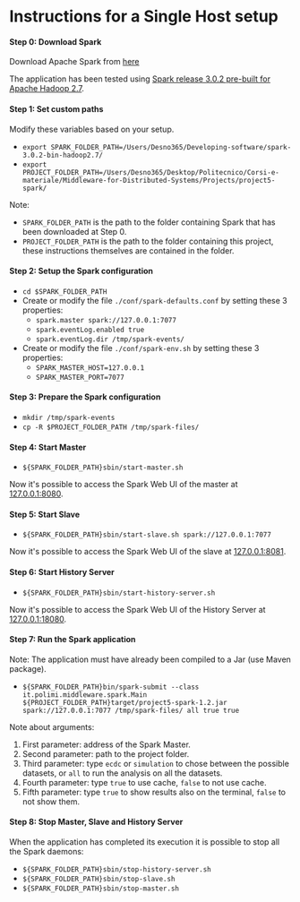 # Instructions for a Single Host setup


#### Step 0: Download Spark

Download Apache Spark from [here](https://spark.apache.org/downloads.html)

The application has been tested using [Spark release 3.0.2 pre-built for Apache Hadoop 2.7](https://www.apache.org/dyn/closer.lua/spark/spark-3.0.2/spark-3.0.2-bin-hadoop2.7.tgz).


#### Step 1: Set custom paths

Modify these variables based on your setup.

* `export SPARK_FOLDER_PATH=/Users/Desno365/Developing-software/spark-3.0.2-bin-hadoop2.7/`
* `export PROJECT_FOLDER_PATH=/Users/Desno365/Desktop/Politecnico/Corsi-e-materiale/Middleware-for-Distributed-Systems/Projects/project5-spark/`

Note:
  * `SPARK_FOLDER_PATH` is the path to the folder containing Spark that has been downloaded at Step 0.
  * `PROJECT_FOLDER_PATH` is the path to the folder containing this project, these instructions themselves are contained in the folder.


#### Step 2: Setup the Spark configuration

* `cd $SPARK_FOLDER_PATH`
* Create or modify the file `./conf/spark-defaults.conf` by setting these 3 properties:
    * `spark.master spark://127.0.0.1:7077`
    * `spark.eventLog.enabled true`
    * `spark.eventLog.dir /tmp/spark-events/`
* Create or modify the file `./conf/spark-env.sh` by setting these 3 properties:
    * `SPARK_MASTER_HOST=127.0.0.1`
    * `SPARK_MASTER_PORT=7077`


#### Step 3: Prepare the Spark configuration

* `mkdir /tmp/spark-events`
* `cp -R $PROJECT_FOLDER_PATH /tmp/spark-files/`
 

#### Step 4: Start Master

* `${SPARK_FOLDER_PATH}sbin/start-master.sh`

Now it's possible to access the Spark Web UI of the master at [127.0.0.1:8080](http://127.0.0.1:8080).


#### Step 5: Start Slave

* `${SPARK_FOLDER_PATH}sbin/start-slave.sh spark://127.0.0.1:7077`

Now it's possible to access the Spark Web UI of the slave at [127.0.0.1:8081](http://127.0.0.1:8081).


#### Step 6: Start History Server

* `${SPARK_FOLDER_PATH}sbin/start-history-server.sh`

Now it's possible to access the Spark Web UI of the History Server at [127.0.0.1:18080](http://127.0.0.1:18080).


#### Step 7: Run the Spark application

Note: The application must have already been compiled to a Jar (use Maven package).

* `${SPARK_FOLDER_PATH}bin/spark-submit --class it.polimi.middleware.spark.Main ${PROJECT_FOLDER_PATH}target/project5-spark-1.2.jar spark://127.0.0.1:7077 /tmp/spark-files/ all true true`

Note about arguments:
1) First parameter: address of the Spark Master.
2) Second parameter: path to the project folder.
3) Third parameter: type `ecdc` or `simulation` to chose between the possible datasets, or `all` to run the analysis on all the datasets.
4) Fourth parameter: type `true` to use cache, `false` to not use cache.
4) Fifth parameter: type `true` to show results also on the terminal, `false` to not show them.


#### Step 8: Stop Master, Slave and History Server

When the application has completed its execution it is possible to stop all the Spark daemons:

* `${SPARK_FOLDER_PATH}sbin/stop-history-server.sh`
* `${SPARK_FOLDER_PATH}sbin/stop-slave.sh`
* `${SPARK_FOLDER_PATH}sbin/stop-master.sh`
